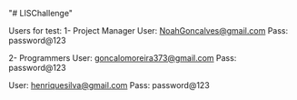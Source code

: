 "# LISChallenge" 

Users for test: 
1- Project Manager
   User: NoahGoncalves@gmail.com
   Pass: password@123

2- Programmers
   User: goncalomoreira373@gmail.com
   Pass: password@123

   User: henriquesilva@gmail.com
   Pass: password@123
